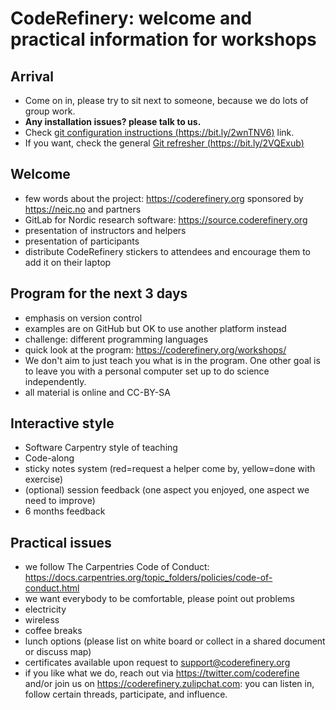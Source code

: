 

# CodeRefinery: welcome and practical information for workshops

## Arrival
- Come on in, please try to sit next to someone, because we do lots of
  group work.
- **Any installation issues?  please talk to us.**
- Check [git configuration instructions (https://bit.ly/2wnTNV6)](https://coderefinery.github.io/git-refresher/01-setup/#configuring-git)
  link.
- If you want, check the general [Git refresher (https://bit.ly/2VQExub)](https://coderefinery.github.io/git-refresher/)


## Welcome

- few words about the project: https://coderefinery.org sponsored by https://neic.no and partners
- GitLab for Nordic research software: https://source.coderefinery.org
- presentation of instructors and helpers
- presentation of participants
- distribute CodeRefinery stickers to attendees and encourage them to add it on their laptop


## Program for the next 3 days

- emphasis on version control
- examples are on GitHub but OK to use another platform instead
- challenge: different programming languages
- quick look at the program: https://coderefinery.org/workshops/
- We don't aim to just teach you what is in the program. One other goal is to leave you with a personal computer set up to do science independently.
- all material is online and CC-BY-SA


## Interactive style

- Software Carpentry style of teaching
- Code-along
- sticky notes system (red=request a helper come by, yellow=done with exercise)
- (optional) session feedback (one aspect you enjoyed, one aspect we need to improve)
- 6 months feedback


## Practical issues

- we follow The Carpentries Code of Conduct: https://docs.carpentries.org/topic_folders/policies/code-of-conduct.html
- we want everybody to be comfortable, please point out problems
- electricity
- wireless
- coffee breaks
- lunch options (please list on white board or collect in a shared document or discuss map)
- certificates available upon request to support@coderefinery.org
- if you like what we do, reach out via https://twitter.com/coderefine and/or join us on https://coderefinery.zulipchat.com: you can listen in, follow certain threads, participate, and influence.
